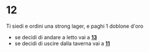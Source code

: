 # 12

Ti siedi e ordini una strong lager, e paghi 1 doblone d'oro

- se decidi di andare a letto vai a [**13**](../13/README.md)
- se decidi di uscire dalla taverna vai a [**11**](../11/README.md)
